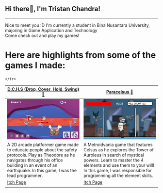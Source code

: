 ## Hi there👋, I'm Tristan Chandra!
---
Nice to meet you :D I'm currently a student in Bina Nusantara University, majoring in Game Application and Technology </br>
Come check out and play my games!

# Here are highlights from some of the games I made:
<table width="100%">
  <thead>
    <tr>
      <th width="50%"><a href="https://sc00tkaptain.itch.io/dchs">D.C.H.S (Drop, Cover, Hold, Swing) 🫨</a></th>
      <th width="50%"><a href="https://bgdc.itch.io/paracelsus">Paracelsus 🧙</a></th>
    </tr>
  </thead>
  <tbody>
    <tr>
      <td><img src="https://github.com/wainini/wainini/blob/main/img/immunopedia%20400x225.gif"/></td>
      <td><img src="https://github.com/wainini/wainini/blob/main/img/worklessplaymore%20400x225.gif"/></td>
    </tr>
    <tr>
      <td valign="text-top">A 2D arcade platformer game made to educate people about the safety protocols. Play as Theodore as he navigates through his office building in an event of an earthquake. In this game, I was the lead programmer.</td>
      <td valign="text-top""><div>A Metroidvania game that features Celsus as he explores the Tower of Auroleus in search of mystical powers. Learn to master the 4 elements and use them to your will! In this game, I was responsible for programming all the element skills.</div></td>
    </tr>
    <tr>
      <td><a href="https://sc00tkaptain.itch.io/dchs">Itch Page</td>
      <td><a href="https://bgdc.itch.io/paracelsus">Itch Page</td>
    </tr>
    <tr>
      <td></td>
      
    </tr>
  </tbody>
</table>

<br>
